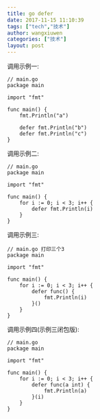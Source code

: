 ```yaml
---
title: go defer
date: 2017-11-15 11:10:39
tags: ["tech","技术"]
author: wangxiuwen
categories: ["技术"]
layout: post
---
```


调用示例一:

	// main.go
	package main
	
	import "fmt"
	
	func main() {
		fmt.Println("a")
	
		defer fmt.Println("b")
		defer fmt.Println("c")
	}
	
调用示例二:

	// main.go
	package main
	
	import "fmt"
	
	func main() {
		for i := 0; i < 3; i++ {
			defer fmt.Println(i)
		}
	}
	
调用示例三:	
	
	// main.go 打印三个3
	package main
	
	import "fmt"
	
	func main() {
		for i := 0; i < 3; i++ {
			defer func() {
				fmt.Println(i)
			}()
		}
	}
	
调用示例四(示例三闭包版):

	// main.go
	package main
	
	import "fmt"
	
	func main() {
		for i := 0; i < 3; i++ {
			defer func(a int) {
				fmt.Println(a)
			}(i)
		}
	}